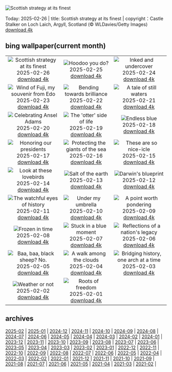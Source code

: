 ![Scottish strategy at its finest](https://cn.bing.com/th?id=OHR.ArgyllStalker_EN-US2452683665_UHD.jpg&w=1000)

Today: 2025-02-26 | title: Scottish strategy at its finest | copyright：Castle Stalker on Loch Laich, Argyll, Scotland (© WLDavies/Getty Images) [download 4k](https://cn.bing.com/th?id=OHR.ArgyllStalker_EN-US2452683665_UHD.jpg)

## bing wallpaper(current month)

|  |  |  |
| :----: | :----: | :----: |
| ![Scottish strategy at its finest](https://cn.bing.com/th?id=OHR.ArgyllStalker_EN-US2452683665_UHD.jpg&pid=hp&w=384&h=216&rs=1&c=4) <br/>2025-02-26 [download 4k](https://cn.bing.com/th?id=OHR.ArgyllStalker_EN-US2452683665_UHD.jpg)| ![Hoodoo you do?](https://cn.bing.com/th?id=OHR.BryceHoodoos_EN-US2334649046_UHD.jpg&pid=hp&w=384&h=216&rs=1&c=4) <br/>2025-02-25 [download 4k](https://cn.bing.com/th?id=OHR.BryceHoodoos_EN-US2334649046_UHD.jpg)| ![Inked and undercover](https://cn.bing.com/th?id=OHR.GiantCuttlefish_EN-US2276053377_UHD.jpg&pid=hp&w=384&h=216&rs=1&c=4) <br/>2025-02-24 [download 4k](https://cn.bing.com/th?id=OHR.GiantCuttlefish_EN-US2276053377_UHD.jpg)|
| ![Wind of Fuji, my souvenir from Edo](https://cn.bing.com/th?id=OHR.MtFujiSunrise_EN-US2218385739_UHD.jpg&pid=hp&w=384&h=216&rs=1&c=4) <br/>2025-02-23 [download 4k](https://cn.bing.com/th?id=OHR.MtFujiSunrise_EN-US2218385739_UHD.jpg)| ![Bending towards brilliance](https://cn.bing.com/th?id=OHR.StLouisArch_EN-US1920417205_UHD.jpg&pid=hp&w=384&h=216&rs=1&c=4) <br/>2025-02-22 [download 4k](https://cn.bing.com/th?id=OHR.StLouisArch_EN-US1920417205_UHD.jpg)| ![A tale of still waters](https://cn.bing.com/th?id=OHR.ChampakaSarasi_EN-US0671131929_UHD.jpg&pid=hp&w=384&h=216&rs=1&c=4) <br/>2025-02-21 [download 4k](https://cn.bing.com/th?id=OHR.ChampakaSarasi_EN-US0671131929_UHD.jpg)|
| ![Celebrating Ansel Adams](https://cn.bing.com/th?id=OHR.AdamsYosemite_EN-US7924059397_UHD.jpg&pid=hp&w=384&h=216&rs=1&c=4) <br/>2025-02-20 [download 4k](https://cn.bing.com/th?id=OHR.AdamsYosemite_EN-US7924059397_UHD.jpg)| ![The 'otter' side of life](https://cn.bing.com/th?id=OHR.IceHoleOtter_EN-US7859051687_UHD.jpg&pid=hp&w=384&h=216&rs=1&c=4) <br/>2025-02-19 [download 4k](https://cn.bing.com/th?id=OHR.IceHoleOtter_EN-US7859051687_UHD.jpg)| ![Endless blue](https://cn.bing.com/th?id=OHR.BlueBelize_EN-US7787222240_UHD.jpg&pid=hp&w=384&h=216&rs=1&c=4) <br/>2025-02-18 [download 4k](https://cn.bing.com/th?id=OHR.BlueBelize_EN-US7787222240_UHD.jpg)|
| ![Honoring our presidents](https://cn.bing.com/th?id=OHR.LincolnSunrise_EN-US7725604655_UHD.jpg&pid=hp&w=384&h=216&rs=1&c=4) <br/>2025-02-17 [download 4k](https://cn.bing.com/th?id=OHR.LincolnSunrise_EN-US7725604655_UHD.jpg)| ![Protecting the giants of the sea](https://cn.bing.com/th?id=OHR.HumpbackMother_EN-US8033380725_UHD.jpg&pid=hp&w=384&h=216&rs=1&c=4) <br/>2025-02-16 [download 4k](https://cn.bing.com/th?id=OHR.HumpbackMother_EN-US8033380725_UHD.jpg)| ![These are so nice-icle](https://cn.bing.com/th?id=OHR.Misotsuchi2025_EN-US8130053956_UHD.jpg&pid=hp&w=384&h=216&rs=1&c=4) <br/>2025-02-15 [download 4k](https://cn.bing.com/th?id=OHR.Misotsuchi2025_EN-US8130053956_UHD.jpg)|
| ![Look at these lovebirds](https://cn.bing.com/th?id=OHR.PenguinLove_EN-US7515315710_UHD.jpg&pid=hp&w=384&h=216&rs=1&c=4) <br/>2025-02-14 [download 4k](https://cn.bing.com/th?id=OHR.PenguinLove_EN-US7515315710_UHD.jpg)| ![Salt of the earth](https://cn.bing.com/th?id=OHR.LakeTyrrell_EN-US7326346900_UHD.jpg&pid=hp&w=384&h=216&rs=1&c=4) <br/>2025-02-13 [download 4k](https://cn.bing.com/th?id=OHR.LakeTyrrell_EN-US7326346900_UHD.jpg)| ![Darwin's blueprint](https://cn.bing.com/th?id=OHR.GalapagosIguana_EN-US6976814194_UHD.jpg&pid=hp&w=384&h=216&rs=1&c=4) <br/>2025-02-12 [download 4k](https://cn.bing.com/th?id=OHR.GalapagosIguana_EN-US6976814194_UHD.jpg)|
| ![The watchful eyes of history](https://cn.bing.com/th?id=OHR.YungangGrottoes_EN-US6896904893_UHD.jpg&pid=hp&w=384&h=216&rs=1&c=4) <br/>2025-02-11 [download 4k](https://cn.bing.com/th?id=OHR.YungangGrottoes_EN-US6896904893_UHD.jpg)| ![Under my umbrella](https://cn.bing.com/th?id=OHR.UmbrellaDay_EN-US6816351187_UHD.jpg&pid=hp&w=384&h=216&rs=1&c=4) <br/>2025-02-10 [download 4k](https://cn.bing.com/th?id=OHR.UmbrellaDay_EN-US6816351187_UHD.jpg)| ![A point worth pondering](https://cn.bing.com/th?id=OHR.AlstromPoint_EN-US6746094430_UHD.jpg&pid=hp&w=384&h=216&rs=1&c=4) <br/>2025-02-09 [download 4k](https://cn.bing.com/th?id=OHR.AlstromPoint_EN-US6746094430_UHD.jpg)|
| ![Frozen in time](https://cn.bing.com/th?id=OHR.SnowySvaneti_EN-US6546788330_UHD.jpg&pid=hp&w=384&h=216&rs=1&c=4) <br/>2025-02-08 [download 4k](https://cn.bing.com/th?id=OHR.SnowySvaneti_EN-US6546788330_UHD.jpg)| ![Stuck in a blue moment](https://cn.bing.com/th?id=OHR.BlueNorway_EN-US6457602567_UHD.jpg&pid=hp&w=384&h=216&rs=1&c=4) <br/>2025-02-07 [download 4k](https://cn.bing.com/th?id=OHR.BlueNorway_EN-US6457602567_UHD.jpg)| ![Reflections of a nation's legacy](https://cn.bing.com/th?id=OHR.WhararikiBeach_EN-US3505877495_UHD.jpg&pid=hp&w=384&h=216&rs=1&c=4) <br/>2025-02-06 [download 4k](https://cn.bing.com/th?id=OHR.WhararikiBeach_EN-US3505877495_UHD.jpg)|
| ![Baa, baa, black sheep? No.](https://cn.bing.com/th?id=OHR.ScottishSheep_EN-US3449526052_UHD.jpg&pid=hp&w=384&h=216&rs=1&c=4) <br/>2025-02-05 [download 4k](https://cn.bing.com/th?id=OHR.ScottishSheep_EN-US3449526052_UHD.jpg)| ![A walk among the clouds](https://cn.bing.com/th?id=OHR.GoldenBridge_EN-US3362533203_UHD.jpg&pid=hp&w=384&h=216&rs=1&c=4) <br/>2025-02-04 [download 4k](https://cn.bing.com/th?id=OHR.GoldenBridge_EN-US3362533203_UHD.jpg)| ![Bridging history, one arch at a time](https://cn.bing.com/th?id=OHR.RibbleheadViaduct_EN-US0244245382_UHD.jpg&pid=hp&w=384&h=216&rs=1&c=4) <br/>2025-02-03 [download 4k](https://cn.bing.com/th?id=OHR.RibbleheadViaduct_EN-US0244245382_UHD.jpg)|
| ![Weather or not](https://cn.bing.com/th?id=OHR.AustriaMarmot_EN-US0012248153_UHD.jpg&pid=hp&w=384&h=216&rs=1&c=4) <br/>2025-02-02 [download 4k](https://cn.bing.com/th?id=OHR.AustriaMarmot_EN-US0012248153_UHD.jpg)| ![Roots of freedom](https://cn.bing.com/th?id=OHR.AfricanMuseumDC_EN-US9749048351_UHD.jpg&pid=hp&w=384&h=216&rs=1&c=4) <br/>2025-02-01 [download 4k](https://cn.bing.com/th?id=OHR.AfricanMuseumDC_EN-US9749048351_UHD.jpg)|

## archives

[2025-02](./archives/2025-02.md) | [2025-01](./archives/2025-01.md) | [2024-12](./archives/2024-12.md) | [2024-11](./archives/2024-11.md) | [2024-10](./archives/2024-10.md) | [2024-09](./archives/2024-09.md) | [2024-08](./archives/2024-08.md) | [2024-07](./archives/2024-07.md) |
[2024-06](./archives/2024-06.md) | [2024-05](./archives/2024-05.md) | [2024-04](./archives/2024-04.md) | [2024-03](./archives/2024-03.md) | [2024-02](./archives/2024-02.md) | [2024-01](./archives/2024-01.md) | [2023-12](./archives/2023-12.md) | [2023-11](./archives/2023-11.md) |
[2023-10](./archives/2023-10.md) | [2023-09](./archives/2023-09.md) | [2023-08](./archives/2023-08.md) | [2023-07](./archives/2023-07.md) | [2023-06](./archives/2023-06.md) | [2023-05](./archives/2023-05.md) | [2023-04](./archives/2023-04.md) | [2023-03](./archives/2023-03.md) |
[2023-02](./archives/2023-02.md) | [2023-01](./archives/2023-01.md) | [2022-12](./archives/2022-12.md) | [2022-11](./archives/2022-11.md) | [2022-10](./archives/2022-10.md) | [2022-09](./archives/2022-09.md) | [2022-08](./archives/2022-08.md) | [2022-07](./archives/2022-07.md) |
[2022-06](./archives/2022-06.md) | [2022-05](./archives/2022-05.md) | [2022-04](./archives/2022-04.md) | [2022-03](./archives/2022-03.md) | [2022-02](./archives/2022-02.md) | [2022-01](./archives/2022-01.md) | [2021-12](./archives/2021-12.md) | [2021-11](./archives/2021-11.md) |
[2021-10](./archives/2021-10.md) | [2021-09](./archives/2021-09.md) | [2021-08](./archives/2021-08.md) | [2021-07](./archives/2021-07.md) | [2021-06](./archives/2021-06.md) | [2021-05](./archives/2021-05.md) | [2021-04](./archives/2021-04.md) | [2021-03](./archives/2021-03.md) |
[2021-02](./archives/2021-02.md) |
